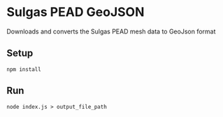 # Sulgas PEAD GeoJSON

Downloads and converts the Sulgas PEAD mesh data to GeoJson format

## Setup

```
npm install
```

## Run
```
node index.js > output_file_path
```